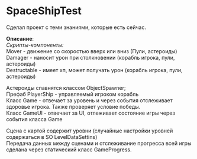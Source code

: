 # SpaceShipTest

Сделал проект с теми знаниями, которые есть сейчас.

**Описание**:<br />
*Скрипты-компоненты:*<br />
Mover - движение со скоростью вверх или вниз (Пули, астероиды)<br />
Damager - наносит урон при столкновении (корабль игрока, пули, астероиды)<br />
Destructable - имеет хп, может получать урон (корабль игрока, пули, астероиды)<br />

Астероиды спавнятся классом ObjectSpawner;<br />
Префаб PlayerShip - управляемый игроком корабль<br />
Класс Game - отвечает за уровень и через события отслеживает здоровье игрока. Также проверяет условие победы.<br />
Класс GameUI - отвечает за UI, отлеживает состояние игры через события класса Game<br />

Сцена с картой содержит уровни (случайные настройки уровней содержаться в SO LevelDataSettins)<br />
Передача данных между сценами и отслеживание прогресса всей игры сделана через статический класс GameProgress.
